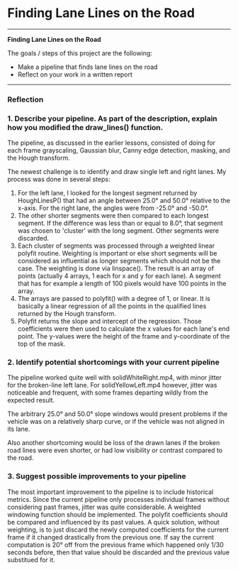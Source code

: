# **Finding Lane Lines on the Road** 

---

**Finding Lane Lines on the Road**

The goals / steps of this project are the following:
* Make a pipeline that finds lane lines on the road
* Reflect on your work in a written report


[//]: # (Image References)

[image1]: ./examples/grayscale.jpg "Grayscale"

---

### Reflection

### 1. Describe your pipeline. As part of the description, explain how you modified the draw_lines() function.

The pipeline, as discussed in the earlier lessons, consisted of doing for each frame grayscaling, Gaussian blur, Canny edge detection, masking, and the Hough transform.

The newest challenge is to identify and draw single left and right lanes. My process was done in several steps:
1. For the left lane, I looked for the longest segment returned by HoughLinesP() that had an angle between 25.0° and 50.0° relative to the x-axis. For the right lane, the angles were from -25.0° and -50.0°.
2. The other shorter segments were then compared to each longest segment. If the difference was less than or equal to 8.0°, that segment was chosen to 'cluster' with the long segment. Other segments were discarded.
3. Each cluster of segments was processed through a weighted linear polyfit routine. Weighting is important or else short segments will be considered as influential as longer segments which should not be the case. The weighting is done via linspace(). The result is an array of points (actually 4 arrays, 1 each for x and y for each lane). A segment that has for example a length of 100 pixels would have 100 points in the array.
4. The arrays are passed to polyfit() with a degree of 1, or linear. It is basically a linear regression of all the points in the qualified lines returned by the Hough transform.
5. Polyfit returns the slope and intercept of the regression. Those coefficients were then used to calculate the x values for each lane's end point. The y-values were the height of the frame and y-coordinate of the top of the mask.


### 2. Identify potential shortcomings with your current pipeline

The pipeline worked quite well with solidWhiteRight.mp4, with minor jitter for the broken-line left lane. For solidYellowLeft.mp4 however, jitter was noticeable and frequent, with some frames departing wildly from the expected result.

The arbitrary 25.0° and 50.0° slope windows would present problems if the vehicle was on a relatively sharp curve, or if the vehicle was not aligned in its lane.

Also another shortcoming would be loss of the drawn lanes if the broken road lines were even shorter, or had low visibility or contrast compared to the road.


### 3. Suggest possible improvements to your pipeline

The most important improvement to the pipeline is to include historical metrics. Since the current pipeline only processes individual frames without considering past frames, jitter was quite considerable. A weighted windowing function should be implemented. The polyfit coefficients should be compared and influenced by its past values. A quick solution, without weighting, is to just discard the newly computed coefficients for the current frame if it changed drastically from the previous one. If say the current computation is 20° off from the previous frame which happened only 1/30 seconds before, then that value should be discarded and the previous value substitued for it.
